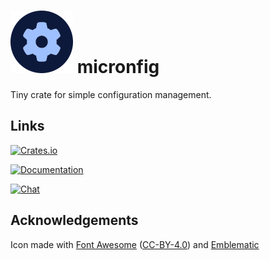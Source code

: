# ![](icon.png) micronfig

Tiny crate for simple configuration management.

## Links

[![Crates.io](https://img.shields.io/crates/v/micronfig)](https://crates.io/crates/micronfig)

[![Documentation](https://img.shields.io/docsrs/micronfig)](https://docs.rs/micronfig/latest/micronfig/)

[![Chat](https://img.shields.io/matrix/micronfig:ryg.one?server_fqdn=matrix.ryg.one)](https://matrix.to/#/#micronfig:ryg.one)

## Acknowledgements

Icon made with [Font Awesome](https://fontawesome.com/) ([CC-BY-4.0](https://fontawesome.com/license/free)) and [Emblematic](https://github.com/Steffo99/emblematic/)